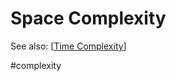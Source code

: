 # Space Complexity

See also: [[Time Complexity]]

#complexity


[//begin]: # "Autogenerated link references for markdown compatibility"
[Time Complexity]: <Time Complexity> "Time Complexity"
[//end]: # "Autogenerated link references"